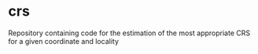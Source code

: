 # crs
Repository containing code for the estimation of the most appropriate CRS for a given coordinate and locality
